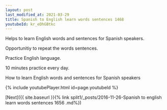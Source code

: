 ```yaml
---
layout: post
last_modified_at: 2021-03-29
title: Spanish to English learn words sentences 1468 
youtubeId: kr_eDhGBtkc
---
```

 
 
Helps to learn English words and sentences for Spanish speakers.

Opportunitiy to repeat the words sentences. 

Practice English language. 
 
10 minutes practice every day. 
 
How to learn English words and sentences for Spanish speakers 
 
{% include youtubePlayer.html id=page.youtubeId %}
 
 
[Next]({{ site.baseurl }}{% link  split1/_posts/2016-11-26-Spanish to english learn words sentences 1656 .md%})
 
